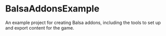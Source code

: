 # BalsaAddonsExample
An example project for creating Balsa addons, including the tools to set up and export content for the game.
